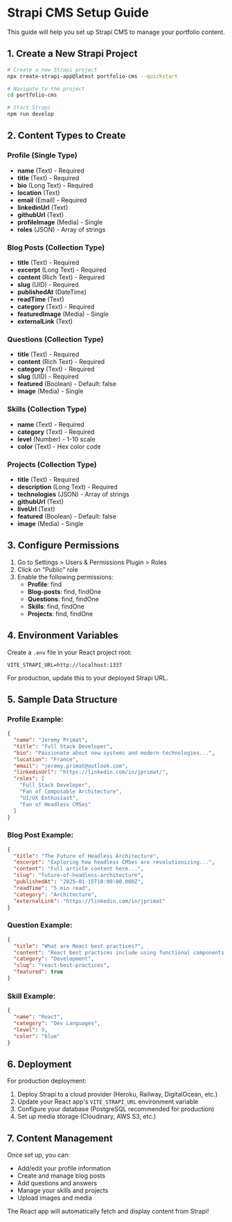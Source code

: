 # Strapi CMS Setup Guide

This guide will help you set up Strapi CMS to manage your portfolio content.

## 1. Create a New Strapi Project

```bash
# Create a new Strapi project
npx create-strapi-app@latest portfolio-cms --quickstart

# Navigate to the project
cd portfolio-cms

# Start Strapi
npm run develop
```

## 2. Content Types to Create

### Profile (Single Type)
- **name** (Text) - Required
- **title** (Text) - Required  
- **bio** (Long Text) - Required
- **location** (Text)
- **email** (Email) - Required
- **linkedinUrl** (Text)
- **githubUrl** (Text)
- **profileImage** (Media) - Single
- **roles** (JSON) - Array of strings

### Blog Posts (Collection Type)
- **title** (Text) - Required
- **excerpt** (Long Text) - Required
- **content** (Rich Text) - Required
- **slug** (UID) - Required
- **publishedAt** (DateTime)
- **readTime** (Text)
- **category** (Text) - Required
- **featuredImage** (Media) - Single
- **externalLink** (Text)

### Questions (Collection Type)
- **title** (Text) - Required
- **content** (Rich Text) - Required
- **category** (Text) - Required
- **slug** (UID) - Required
- **featured** (Boolean) - Default: false
- **image** (Media) - Single

### Skills (Collection Type)
- **name** (Text) - Required
- **category** (Text) - Required
- **level** (Number) - 1-10 scale
- **color** (Text) - Hex color code

### Projects (Collection Type)
- **title** (Text) - Required
- **description** (Long Text) - Required
- **technologies** (JSON) - Array of strings
- **githubUrl** (Text)
- **liveUrl** (Text)
- **featured** (Boolean) - Default: false
- **image** (Media) - Single

## 3. Configure Permissions

1. Go to Settings > Users & Permissions Plugin > Roles
2. Click on "Public" role
3. Enable the following permissions:
   - **Profile**: find
   - **Blog-posts**: find, findOne
   - **Questions**: find, findOne
   - **Skills**: find, findOne
   - **Projects**: find, findOne

## 4. Environment Variables

Create a `.env` file in your React project root:

```env
VITE_STRAPI_URL=http://localhost:1337
```

For production, update this to your deployed Strapi URL.

## 5. Sample Data Structure

### Profile Example:
```json
{
  "name": "Jeremy Primat",
  "title": "Full Stack Developer",
  "bio": "Passionate about new systems and modern technologies...",
  "location": "France",
  "email": "jeremy.primat@outlook.com",
  "linkedinUrl": "https://linkedin.com/in/jprimat/",
  "roles": [
    "Full Stack Developer",
    "Fan of Composable Architecture",
    "UI/UX Enthusiast",
    "Fan of Headless CMSes"
  ]
}
```

### Blog Post Example:
```json
{
  "title": "The Future of Headless Architecture",
  "excerpt": "Exploring how headless CMSes are revolutionizing...",
  "content": "Full article content here...",
  "slug": "future-of-headless-architecture",
  "publishedAt": "2025-01-15T10:00:00.000Z",
  "readTime": "5 min read",
  "category": "Architecture",
  "externalLink": "https://linkedin.com/in/jprimat"
}
```

### Question Example:
```json
{
  "title": "What are React best practices?",
  "content": "React best practices include using functional components...",
  "category": "Development",
  "slug": "react-best-practices",
  "featured": true
}
```

### Skill Example:
```json
{
  "name": "React",
  "category": "Dev Languages",
  "level": 9,
  "color": "blue"
}
```

## 6. Deployment

For production deployment:

1. Deploy Strapi to a cloud provider (Heroku, Railway, DigitalOcean, etc.)
2. Update your React app's `VITE_STRAPI_URL` environment variable
3. Configure your database (PostgreSQL recommended for production)
4. Set up media storage (Cloudinary, AWS S3, etc.)

## 7. Content Management

Once set up, you can:
- Add/edit your profile information
- Create and manage blog posts
- Add questions and answers
- Manage your skills and projects
- Upload images and media

The React app will automatically fetch and display content from Strapi!